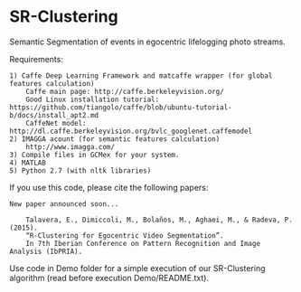 # SR-Clustering
Semantic Segmentation of events in egocentric lifelogging photo streams.

Requirements:

	1) Caffe Deep Learning Framework and matcaffe wrapper (for global features calculation)
		Caffe main page: http://caffe.berkeleyvision.org/
		Good Linux installation tutorial: https://github.com/tiangolo/caffe/blob/ubuntu-tutorial-b/docs/install_apt2.md
		CaffeNet model: http://dl.caffe.berkeleyvision.org/bvlc_googlenet.caffemodel 
	2) IMAGGA acount (for semantic features calculation)
		http://www.imagga.com/
	3) Compile files in GCMex for your system.
	4) MATLAB
	5) Python 2.7 (with nltk libraries)


If you use this code, please cite the following papers:

	New paper announced soon...

        Talavera, E., Dimiccoli, M., Bolaños, M., Aghaei, M., & Radeva, P. (2015).
        “R-Clustering for Egocentric Video Segmentation”. 
        In 7th Iberian Conference on Pattern Recognition and Image Analysis (IbPRIA).

Use code in Demo folder for a simple execution of our SR-Clustering algorithm (read before execution Demo/README.txt).

